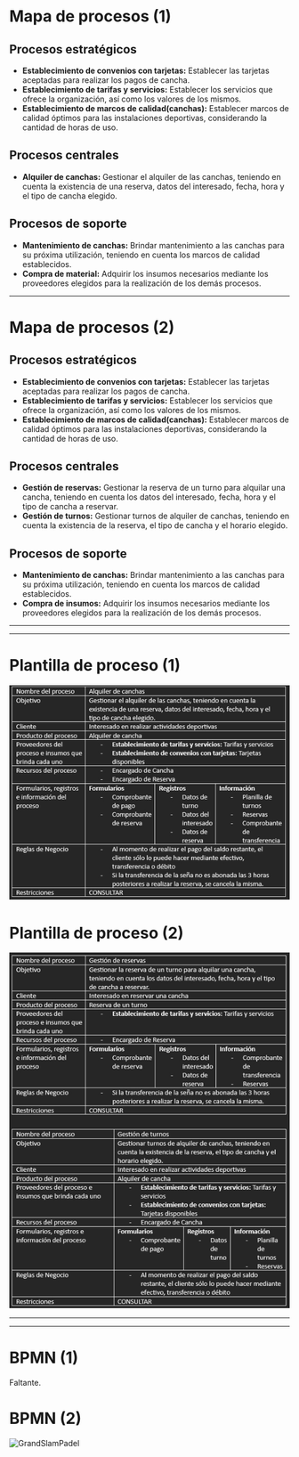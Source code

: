# Mapa de procesos (1)

## Procesos estratégicos
- **Establecimiento de convenios con tarjetas:** Establecer las tarjetas aceptadas para realizar los pagos de cancha.
- **Establecimiento de tarifas y servicios:** Establecer los servicios que ofrece la organización, así como los valores de los mismos.
- **Establecimiento de marcos de calidad(canchas):** Establecer marcos de calidad óptimos para las instalaciones deportivas, considerando la cantidad de horas de uso.

## Procesos centrales
- **Alquiler de canchas:** Gestionar el alquiler de las canchas, teniendo en cuenta la existencia de una reserva, datos del interesado, fecha, hora y el tipo de cancha elegido.

## Procesos de soporte
- **Mantenimiento de canchas:** Brindar mantenimiento a las canchas para su próxima utilización, teniendo en cuenta los marcos de calidad establecidos.
- **Compra de material:** Adquirir los insumos necesarios mediante los proveedores elegidos para la realización de los demás procesos.

<hr>

# Mapa de procesos (2)

## Procesos estratégicos
- **Establecimiento de convenios con tarjetas:** Establecer las tarjetas aceptadas para realizar los pagos de cancha.
- **Establecimiento de tarifas y servicios:** Establecer los servicios que ofrece la organización, así como los valores de los mismos.
- **Establecimiento de marcos de calidad(canchas):** Establecer marcos de calidad óptimos para las instalaciones deportivas, considerando la cantidad de horas de uso.

## Procesos centrales
- **Gestión de reservas:** Gestionar la reserva de un turno para alquilar una cancha, teniendo en cuenta los datos del interesado, fecha, hora y el tipo de cancha a reservar.
- **Gestión de turnos:** Gestionar turnos de alquiler de canchas, teniendo en cuenta la existencia de la reserva, el tipo de cancha y el horario elegido.

## Procesos de soporte
- **Mantenimiento de canchas:** Brindar mantenimiento a las canchas para su próxima utilización, teniendo en cuenta los marcos de calidad establecidos.
- **Compra de insumos:** Adquirir los insumos necesarios mediante los proveedores elegidos para la realización de los demás procesos.

<hr>
<hr>

# Plantilla de proceso (1)
![Screenshot_5](./img/Screenshot_5.jpg)


# Plantilla de proceso (2)
![Screenshot_4](./img/Screenshot_4.jpg)

<hr>
<hr>

# BPMN (1)
Faltante.

# BPMN (2)
![GrandSlamPadel](./img/GrandSlamPadel.svg)

